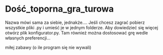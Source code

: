 # Dość_toporna_gra_turowa

Nazwa mówi sama za siebie, jednakże....
Jeśli chcesz zagrać pobierz wszystkie pliki .py i umieść je w jednym folderze.
Aby dowiedzieć się więcej otwórz plik konfigurator.py. Tam również można dostosować grę wedle własnych preferencji...

miłej zabawy (o ile program się nie wywali)
